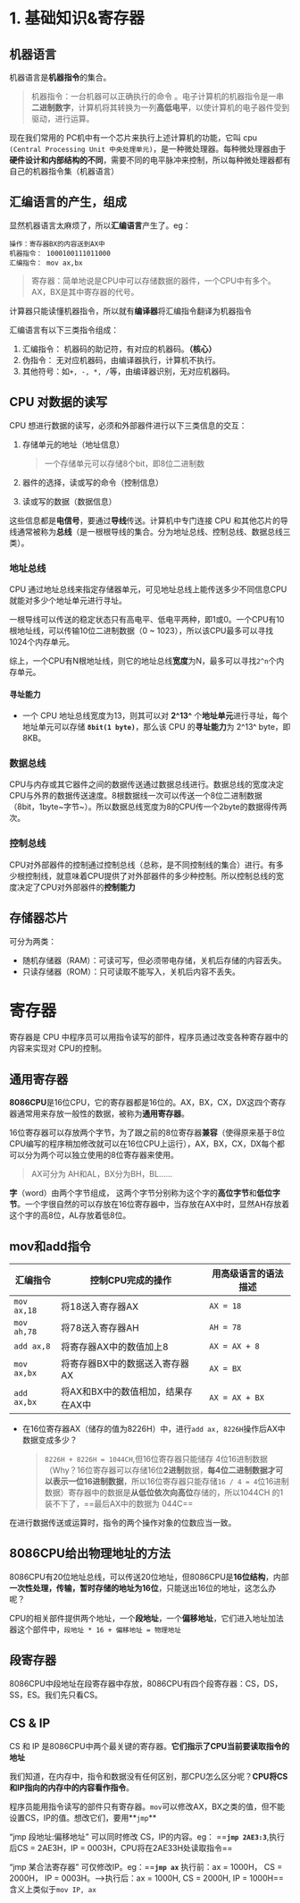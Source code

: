 # 1. 基础知识&寄存器



## 机器语言

机器语言是**机器指令**的集合。

> 机器指令：一台机器可以正确执行的命令 。电子计算机的机器指令是一串**二进制数字**，计算机将其转换为一列**高低电平**，以使计算机的电子器件受到驱动，进行运算。

现在我们常用的 PC机中有一个芯片来执行上述计算机的功能，它叫 cpu `(Central Processing Unit 中央处理单元)`，是一种微处理器。每种微处理器由于**硬件设计和内部结构的不同**，需要不同的电平脉冲来控制，所以每种微处理器都有自己的机器指令集（机器语言）



## 汇编语言的产生，组成

显然机器语言太麻烦了，所以**汇编语言**产生了。eg：

```ass
操作：寄存器BX的内容送到AX中
机器指令： 1000100111011000
汇编指令： mov ax,bx
```

> 寄存器：简单地说是CPU中可以存储数据的器件，一个CPU中有多个。AX，BX是其中寄存器的代号。

计算器只能读懂机器指令，所以就有**编译器**将汇编指令翻译为机器指令

汇编语言有以下三类指令组成：

1. 汇编指令： 机器码的助记符，有对应的机器码。**（核心）**
2. 伪指令： 无对应机器码，由编译器执行，计算机不执行。
3. 其他符号：如`+, -, *, /`等，由编译器识别，无对应机器码。



## CPU 对数据的读写

CPU 想进行数据的读写，必须和外部器件进行以下三类信息的交互：

1. 存储单元的地址（地址信息）

   > 一个存储单元可以存储8个bit，即8位二进制数

2. 器件的选择，读或写的命令（控制信息）

3. 读或写的数据（数据信息）

这些信息都是**电信号**，要通过**导线**传送。计算机中专门连接 CPU 和其他芯片的导线通常被称为**总线**（是一根根导线的集合。分为地址总线、控制总线、数据总线三类）。



### 地址总线

CPU 通过地址总线来指定存储器单元，可见地址总线上能传送多少不同信息CPU就能对多少个地址单元进行寻址。

一根导线可以传送的稳定状态只有高电平、低电平两种，即1或0。一个CPU有10根地址线，可以传输10位二进制数据（0 ~ 1023），所以该CPU最多可以寻找1024个内存单元。

综上，一个CPU有N根地址线，则它的地址总线**宽度**为N，最多可以寻找`2^n`个内存单元。

#### 寻址能力

- 一个 CPU 地址总线宽度为13，则其可以对 **2^13^** 个**地址单元**进行寻址，每个地址单元可以存储 **`8bit(1 byte)`**，那么该 CPU 的**寻址能力**为 2^13^ byte，即 8KB。



### 数据总线

CPU与内存或其它器件之间的数据传送通过数据总线进行。数据总线的宽度决定CPU与外界的数据传送速度。8根数据线一次可以传送一个8位二进制数据（8bit，1byte~字节~）。所以数据总线宽度为8的CPU传一个2byte的数据得传两次。



### 控制总线

CPU对外部器件的控制通过控制总线（总称，是不同控制线的集合）进行。有多少根控制线，就意味着CPU提供了对外部器件的多少种控制。所以控制总线的宽度决定了CPU对外部器件的**控制能力**



## 存储器芯片

可分为两类：

- 随机存储器（RAM）：可读可写，但必须带电存储，关机后存储的内容丢失。
- 只读存储器（ROM）：只可读取不能写入，关机后内容不丢失。

 

# 寄存器

寄存器是 CPU 中程序员可以用指令读写的部件，程序员通过改变各种寄存器中的内容来实现对 CPU的控制。



## 通用寄存器

**8086CPU**是16位CPU，它的寄存器都是16位的。AX，BX，CX，DX这四个寄存器通常用来存放一般性的数据，被称为**通用寄存器**。

16位寄存器可以存放两个字节，为了跟之前的8位寄存器**兼容**（使得原来基于8位CPU编写的程序稍加修改就可以在16位CPU上运行），AX，BX，CX，DX每个都可以分为两个可以独立使用的8位寄存器来使用。

> AX可分为 AH和AL，BX分为BH，BL......

**字**（word）由两个字节组成， 这两个字节分别称为这个字的**高位字节**和**低位字节**。一个字很自然的可以存放在16位寄存器中，当存放在AX中时，显然AH存放着这个字的高8位，AL存放着低8位。



## mov和add指令

| 汇编指令    | 控制CPU完成的操作 | 用高级语言的语法描述 |
| ----------- | ----------------- | -------------------- |
| `mov ax,18` | 将18送入寄存器AX  | `AX = 18`            |
|  `mov ah,78`  |  将78送入寄存器AH | `AH = 78` |
| `add ax,8` | 将寄存器AX中的数值加上8  |`AX = AX + 8`| 
|`mov ax,bx` |  将寄存器BX中的数据送入寄存器AX| `AX = BX`|
|`add ax,bx` | 将AX和BX中的数值相加，结果存在AX中|`AX = AX + BX`|



- 在16位寄存器AX（储存的值为8226H）中，进行`add ax, 8226H`操作后AX中数据变成多少？

  > `8226H + 8226H = 1044CH`,但16位寄存器只能储存 4位16进制数据（Why？16位寄存器可以存储16位**2进制**数据，**每4位二进制数据才可以表示一位16进制数据**，所以16位寄存器只能存储`16 / 4 = 4`位16进制数据）寄存器中的数据是**从低位依次向高位**存储的，所以1044CH 的1装不下了，==最后AX中的数据为 044C==

在进行数据传送或运算时，指令的两个操作对象的位数应当一致。 





## 8086CPU给出物理地址的方法

8086CPU有20位地址总线，可以传送20位地址，但8086CPU是**16位结构**，内部**一次性处理，传输，暂时存储的地址为16位**，只能送出16位的地址，这怎么办呢？

CPU的相关部件提供两个地址，一个**段地址**，一个**偏移地址**，它们进入地址加法器这个部件中，`段地址 * 16 + 偏移地址 = 物理地址`



## 段寄存器

8086CPU中段地址在段寄存器中存放，8086CPU有四个段寄存器：CS，DS，SS，ES。我们先只看CS。



## CS & IP

CS 和 IP 是8086CPU中两个最关键的寄存器。**它们指示了CPU当前要读取指令的地址**

我们知道，在内存中，指令和数据没有任何区别，那CPU怎么区分呢？**CPU将CS和IP指向的内存中的内容看作指令**。

程序员能用指令读写的部件只有寄存器。`mov`可以修改AX，BX之类的值，但不能设置CS，IP的值。想改它们，要用**`jmp`**

“jmp 段地址:偏移地址” 可以同时修改 CS，IP的内容。eg： ==**`jmp 2AE3:3`**,执行后CS = 2AE3H，IP = 0003H，CPU将在2AE33H处读取指令==

“jmp 某合法寄存器” 可仅修改IP。eg：==**`jmp ax`** 执行前：ax = 1000H， CS = 2000H， IP = 0003H。-->执行后：ax = 1000H, CS = 2000H, IP = 1000H== 含义上类似于`mov IP, ax`
